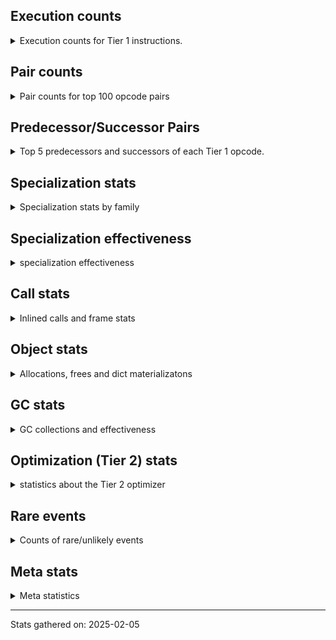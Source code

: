 ## Execution counts

<details>
<summary> Execution counts for Tier 1 instructions. </summary>


The "miss ratio" column shows the percentage of times the instruction
executed that it deoptimized. When this happens, the base unspecialized
instruction is not counted.

<table>
<thead>
<tr>
<th align="left">Name</th>
<th align="right">Base Count</th>
<th align="right">Head Count</th>
<th align="right">Change</th>
</tr>
</thead>
<tbody>
<tr>
<td align="left">BINARY_OP</td>
<td align="right">68,028</td>
<td align="right">516,519</td>
<td align="right">659.3%</td>
</tr>
<tr>
<td align="left">BINARY_OP_SUBTRACT_FLOAT</td>
<td align="right">460,516</td>
<td align="right">365,615</td>
<td align="right">-20.6%</td>
</tr>
<tr>
<td align="left">TO_BOOL_INT</td>
<td align="right">4,679,013</td>
<td align="right">3,730,033</td>
<td align="right">-20.3%</td>
</tr>
<tr>
<td align="left">BINARY_OP_EXTEND</td>
<td align="right">6,409,724</td>
<td align="right">5,112,539</td>
<td align="right">-20.2%</td>
</tr>
<tr>
<td align="left">TO_BOOL_LIST</td>
<td align="right">942,048</td>
<td align="right">752,254</td>
<td align="right">-20.1%</td>
</tr>
<tr>
<td align="left">LOAD_SUPER_ATTR_METHOD</td>
<td align="right">1,728,921</td>
<td align="right">1,380,985</td>
<td align="right">-20.1%</td>
</tr>
<tr>
<td align="left">CALL_ISINSTANCE</td>
<td align="right">1,106,353</td>
<td align="right">884,898</td>
<td align="right">-20.0%</td>
</tr>
<tr>
<td align="left">UNARY_INVERT</td>
<td align="right">1,426,912</td>
<td align="right">1,142,297</td>
<td align="right">-19.9%</td>
</tr>
<tr>
<td align="left">LIST_EXTEND</td>
<td align="right">317,636</td>
<td align="right">254,460</td>
<td align="right">-19.9%</td>
</tr>
<tr>
<td align="left">COPY_FREE_VARS</td>
<td align="right">1,757,170</td>
<td align="right">1,409,234</td>
<td align="right">-19.8%</td>
</tr>
<tr>
<td align="left">BUILD_LIST</td>
<td align="right">1,612,194</td>
<td align="right">1,296,064</td>
<td align="right">-19.6%</td>
</tr>
<tr>
<td align="left">LOAD_ATTR_NONDESCRIPTOR_WITH_VALUES</td>
<td align="right">1,453,006</td>
<td align="right">1,168,391</td>
<td align="right">-19.6%</td>
</tr>
<tr>
<td align="left">JUMP_FORWARD</td>
<td align="right">1,628,419</td>
<td align="right">1,312,124</td>
<td align="right">-19.4%</td>
</tr>
<tr>
<td align="left">LOAD_DEREF</td>
<td align="right">1,794,991</td>
<td align="right">1,447,055</td>
<td align="right">-19.4%</td>
</tr>
<tr>
<td align="left">COMPARE_OP</td>
<td align="right">516,145</td>
<td align="right">420,071</td>
<td align="right">-18.6%</td>
</tr>
<tr>
<td align="left">LOAD_ATTR_PROPERTY</td>
<td align="right">679,685</td>
<td align="right">553,197</td>
<td align="right">-18.6%</td>
</tr>
<tr>
<td align="left">IMPORT_FROM</td>
<td align="right">340,938</td>
<td align="right">277,625</td>
<td align="right">-18.6%</td>
</tr>
<tr>
<td align="left">LOAD_FAST_AND_CLEAR</td>
<td align="right">510,529</td>
<td align="right">415,781</td>
<td align="right">-18.6%</td>
</tr>
<tr>
<td align="left">IMPORT_NAME</td>
<td align="right">341,261</td>
<td align="right">277,948</td>
<td align="right">-18.6%</td>
</tr>
<tr>
<td align="left">BINARY_OP_ADD_FLOAT</td>
<td align="right">173,468</td>
<td align="right">141,356</td>
<td align="right">-18.5%</td>
</tr>
<tr>
<td align="left">FOR_ITER_RANGE</td>
<td align="right">514,879</td>
<td align="right">420,115</td>
<td align="right">-18.4%</td>
</tr>
<tr>
<td align="left">CALL_LIST_APPEND</td>
<td align="right">180,476</td>
<td align="right">148,896</td>
<td align="right">-17.5%</td>
</tr>
<tr>
<td align="left">LIST_APPEND</td>
<td align="right">542,844</td>
<td align="right">447,948</td>
<td align="right">-17.5%</td>
</tr>
<tr>
<td align="left">LOAD_ATTR</td>
<td align="right">8,044,686</td>
<td align="right">6,684,272</td>
<td align="right">-16.9%</td>
</tr>
<tr>
<td align="left">LOAD_ATTR_METHOD_WITH_VALUES</td>
<td align="right">7,482,006</td>
<td align="right">6,217,376</td>
<td align="right">-16.9%</td>
</tr>
<tr>
<td align="left">CALL_KW_PY</td>
<td align="right">189,080</td>
<td align="right">157,492</td>
<td align="right">-16.7%</td>
</tr>
<tr>
<td align="left">UNARY_NOT</td>
<td align="right">191,676</td>
<td align="right">160,236</td>
<td align="right">-16.4%</td>
</tr>
<tr>
<td align="left">CALL_METHOD_DESCRIPTOR_FAST</td>
<td align="right">2,129,786</td>
<td align="right">1,781,745</td>
<td align="right">-16.3%</td>
</tr>
<tr>
<td align="left">CALL_PY_EXACT_ARGS</td>
<td align="right">11,516,002</td>
<td align="right">9,650,681</td>
<td align="right">-16.2%</td>
</tr>
<tr>
<td align="left">CALL_BOUND_METHOD_GENERAL</td>
<td align="right">194,992</td>
<td align="right">163,412</td>
<td align="right">-16.2%</td>
</tr>
<tr>
<td align="left">LOAD_GLOBAL_MODULE</td>
<td align="right">15,095,890</td>
<td align="right">12,660,348</td>
<td align="right">-16.1%</td>
</tr>
<tr>
<td align="left">POP_ITER</td>
<td align="right">2,226,664</td>
<td align="right">1,878,946</td>
<td align="right">-15.6%</td>
</tr>
<tr>
<td align="left">POP_JUMP_IF_FALSE</td>
<td align="right">13,972,300</td>
<td align="right">11,853,434</td>
<td align="right">-15.2%</td>
</tr>
<tr>
<td align="left">LOAD_GLOBAL_BUILTIN</td>
<td align="right">7,125,543</td>
<td align="right">6,050,410</td>
<td align="right">-15.1%</td>
</tr>
<tr>
<td align="left">CONTAINS_OP_DICT</td>
<td align="right">1,506,359</td>
<td align="right">1,284,904</td>
<td align="right">-14.7%</td>
</tr>
<tr>
<td align="left">LOAD_ATTR_MODULE</td>
<td align="right">3,242,638</td>
<td align="right">2,768,100</td>
<td align="right">-14.6%</td>
</tr>
<tr>
<td align="left">TO_BOOL_BOOL</td>
<td align="right">4,131,297</td>
<td align="right">3,531,398</td>
<td align="right">-14.5%</td>
</tr>
<tr>
<td align="left">LOAD_SMALL_INT</td>
<td align="right">4,391,401</td>
<td align="right">3,758,763</td>
<td align="right">-14.4%</td>
</tr>
<tr>
<td align="left">POP_JUMP_IF_NOT_NONE</td>
<td align="right">3,798,003</td>
<td align="right">3,260,457</td>
<td align="right">-14.2%</td>
</tr>
<tr>
<td align="left">STORE_SUBSCR_DICT</td>
<td align="right">1,568,745</td>
<td align="right">1,347,185</td>
<td align="right">-14.1%</td>
</tr>
<tr>
<td align="left">STORE_ATTR_INSTANCE_VALUE</td>
<td align="right">4,489,899</td>
<td align="right">3,857,492</td>
<td align="right">-14.1%</td>
</tr>
<tr>
<td align="left">LOAD_FAST_LOAD_FAST</td>
<td align="right">12,789,052</td>
<td align="right">11,017,914</td>
<td align="right">-13.8%</td>
</tr>
<tr>
<td align="left">GET_ITER</td>
<td align="right">3,001,113</td>
<td align="right">2,590,227</td>
<td align="right">-13.7%</td>
</tr>
<tr>
<td align="left">CALL_BUILTIN_CLASS</td>
<td align="right">1,411,562</td>
<td align="right">1,221,980</td>
<td align="right">-13.4%</td>
</tr>
<tr>
<td align="left">POP_JUMP_IF_TRUE</td>
<td align="right">2,628,666</td>
<td align="right">2,281,407</td>
<td align="right">-13.2%</td>
</tr>
<tr>
<td align="left">LOAD_FAST</td>
<td align="right">82,664,826</td>
<td align="right">71,786,970</td>
<td align="right">-13.2%</td>
</tr>
<tr>
<td align="left">CALL_PY_GENERAL</td>
<td align="right">3,377,214</td>
<td align="right">2,934,521</td>
<td align="right">-13.1%</td>
</tr>
<tr>
<td align="left">RETURN_VALUE</td>
<td align="right">24,101,191</td>
<td align="right">21,065,790</td>
<td align="right">-12.6%</td>
</tr>
<tr>
<td align="left">COMPARE_OP_INT</td>
<td align="right">3,035,490</td>
<td align="right">2,655,888</td>
<td align="right">-12.5%</td>
</tr>
<tr>
<td align="left">CALL_NON_PY_GENERAL</td>
<td align="right">8,221,788</td>
<td align="right">7,209,905</td>
<td align="right">-12.3%</td>
</tr>
<tr>
<td align="left">CALL_BUILTIN_FAST</td>
<td align="right">798,413</td>
<td align="right">703,678</td>
<td align="right">-11.9%</td>
</tr>
<tr>
<td align="left">SWAP</td>
<td align="right">6,020,892</td>
<td align="right">5,325,480</td>
<td align="right">-11.5%</td>
</tr>
<tr>
<td align="left">LOAD_CONST_IMMORTAL</td>
<td align="right">15,205,528</td>
<td align="right">13,467,111</td>
<td align="right">-11.4%</td>
</tr>
<tr>
<td align="left">STORE_FAST</td>
<td align="right">24,736,675</td>
<td align="right">22,112,220</td>
<td align="right">-10.6%</td>
</tr>
<tr>
<td align="left">LOAD_FAST_CHECK</td>
<td align="right">895,380</td>
<td align="right">800,487</td>
<td align="right">-10.6%</td>
</tr>
<tr>
<td align="left">NOP</td>
<td align="right">8,761,049</td>
<td align="right">7,843,834</td>
<td align="right">-10.5%</td>
</tr>
<tr>
<td align="left">RESUME_CHECK</td>
<td align="right">29,117,324</td>
<td align="right">26,081,918</td>
<td align="right">-10.4%</td>
</tr>
<tr>
<td align="left">CALL_METHOD_DESCRIPTOR_NOARGS</td>
<td align="right">1,231,156</td>
<td align="right">1,104,926</td>
<td align="right">-10.3%</td>
</tr>
<tr>
<td align="left">LOAD_CONST_MORTAL</td>
<td align="right">939,120</td>
<td align="right">844,237</td>
<td align="right">-10.1%</td>
</tr>
<tr>
<td align="left">CALL_LEN</td>
<td align="right">315,886</td>
<td align="right">284,312</td>
<td align="right">-10.0%</td>
</tr>
<tr>
<td align="left">LOAD_ATTR_METHOD_NO_DICT</td>
<td align="right">5,217,805</td>
<td align="right">4,712,213</td>
<td align="right">-9.7%</td>
</tr>
<tr>
<td align="left">POP_JUMP_IF_NONE</td>
<td align="right">1,340,912</td>
<td align="right">1,214,455</td>
<td align="right">-9.4%</td>
</tr>
<tr>
<td align="left">POP_TOP</td>
<td align="right">18,551,661</td>
<td align="right">16,844,385</td>
<td align="right">-9.2%</td>
</tr>
<tr>
<td align="left">LOAD_ATTR_INSTANCE_VALUE</td>
<td align="right">18,516,986</td>
<td align="right">16,841,818</td>
<td align="right">-9.0%</td>
</tr>
<tr>
<td align="left">FOR_ITER_LIST</td>
<td align="right">7,997,092</td>
<td align="right">7,333,171</td>
<td align="right">-8.3%</td>
</tr>
<tr>
<td align="left">COPY</td>
<td align="right">7,619,742</td>
<td align="right">6,987,343</td>
<td align="right">-8.3%</td>
</tr>
<tr>
<td align="left">BUILD_MAP</td>
<td align="right">1,555,151</td>
<td align="right">1,428,670</td>
<td align="right">-8.1%</td>
</tr>
<tr>
<td align="left">LOAD_SPECIAL</td>
<td align="right">3,275,334</td>
<td align="right">3,022,388</td>
<td align="right">-7.7%</td>
</tr>
<tr>
<td align="left">BUILD_TUPLE</td>
<td align="right">3,452,063</td>
<td align="right">3,199,028</td>
<td align="right">-7.3%</td>
</tr>
<tr>
<td align="left">INTERPRETER_EXIT</td>
<td align="right">7,992,356</td>
<td align="right">7,454,623</td>
<td align="right">-6.7%</td>
</tr>
<tr>
<td align="left">JUMP_BACKWARD</td>
<td align="right">110</td>
<td align="right">116</td>
<td align="right">5.5%</td>
</tr>
<tr>
<td align="left">UNPACK_SEQUENCE_TWO_TUPLE</td>
<td align="right">1,201,388</td>
<td align="right">1,138,228</td>
<td align="right">-5.3%</td>
</tr>
<tr>
<td align="left">TO_BOOL</td>
<td align="right">678,283</td>
<td align="right">646,832</td>
<td align="right">-4.6%</td>
</tr>
<tr>
<td align="left">PUSH_NULL</td>
<td align="right">7,040,918</td>
<td align="right">6,756,290</td>
<td align="right">-4.0%</td>
</tr>
<tr>
<td align="left">JUMP_BACKWARD_NO_JIT</td>
<td align="right">13,797,392</td>
<td align="right">13,354,787</td>
<td align="right">-3.2%</td>
</tr>
<tr>
<td align="left">COMPARE_OP_STR</td>
<td align="right">1,068,127</td>
<td align="right">1,036,544</td>
<td align="right">-3.0%</td>
</tr>
<tr>
<td align="left">STORE_FAST_STORE_FAST</td>
<td align="right">3,293,495</td>
<td align="right">3,230,335</td>
<td align="right">-1.9%</td>
</tr>
<tr>
<td align="left">TO_BOOL_ALWAYS_TRUE</td>
<td align="right">341</td>
<td align="right">345</td>
<td align="right">1.2%</td>
</tr>
<tr>
<td align="left">RESUME</td>
<td align="right">520</td>
<td align="right">525</td>
<td align="right">1.0%</td>
</tr>
<tr>
<td align="left">CALL</td>
<td align="right">4,687</td>
<td align="right">4,645</td>
<td align="right">-0.9%</td>
</tr>
<tr>
<td align="left">LOAD_GLOBAL</td>
<td align="right">3,281</td>
<td align="right">3,260</td>
<td align="right">-0.6%</td>
</tr>
<tr>
<td align="left">JUMP_BACKWARD_NO_INTERRUPT</td>
<td align="right">4,885</td>
<td align="right">4,914</td>
<td align="right">0.6%</td>
</tr>
<tr>
<td align="left">CHECK_EXC_MATCH</td>
<td align="right">13,282</td>
<td align="right">13,312</td>
<td align="right">0.2%</td>
</tr>
<tr>
<td align="left">POP_EXCEPT</td>
<td align="right">17,505</td>
<td align="right">17,535</td>
<td align="right">0.2%</td>
</tr>
<tr>
<td align="left">PUSH_EXC_INFO</td>
<td align="right">17,505</td>
<td align="right">17,535</td>
<td align="right">0.2%</td>
</tr>
<tr>
<td align="left">LOAD_CONST</td>
<td align="right">1,674</td>
<td align="right">1,676</td>
<td align="right">0.1%</td>
</tr>
<tr>
<td align="left">BINARY_OP_SUBTRACT_INT</td>
<td align="right">102,211</td>
<td align="right">102,256</td>
<td align="right">0.0%</td>
</tr>
<tr>
<td align="left">LOAD_ATTR_METHOD_LAZY_DICT</td>
<td align="right">97,377</td>
<td align="right">97,409</td>
<td align="right">0.0%</td>
</tr>
<tr>
<td align="left">STORE_SUBSCR</td>
<td align="right">21,469</td>
<td align="right">21,472</td>
<td align="right">0.0%</td>
</tr>
<tr>
<td align="left">CALL_METHOD_DESCRIPTOR_O</td>
<td align="right">604,164</td>
<td align="right">604,236</td>
<td align="right">0.0%</td>
</tr>
<tr>
<td align="left">IS_OP</td>
<td align="right">34,050</td>
<td align="right">34,054</td>
<td align="right">0.0%</td>
</tr>
<tr>
<td align="left">STORE_ATTR</td>
<td align="right">81,659</td>
<td align="right">81,662</td>
<td align="right">0.0%</td>
</tr>
<tr>
<td align="left">CALL_BOUND_METHOD_EXACT_ARGS</td>
<td align="right">35,131</td>
<td align="right">35,130</td>
<td align="right">-0.0%</td>
</tr>
<tr>
<td align="left">CALL_BUILTIN_FAST_WITH_KEYWORDS</td>
<td align="right">928,824</td>
<td align="right">928,849</td>
<td align="right">0.0%</td>
</tr>
<tr>
<td align="left">TO_BOOL_NONE</td>
<td align="right">191,022</td>
<td align="right">191,026</td>
<td align="right">0.0%</td>
</tr>
<tr>
<td align="left">UNPACK_SEQUENCE_TUPLE</td>
<td align="right">857,675</td>
<td align="right">857,683</td>
<td align="right">0.0%</td>
</tr>
<tr>
<td align="left">CALL_FUNCTION_EX</td>
<td align="right">1,818,702</td>
<td align="right">1,818,710</td>
<td align="right">0.0%</td>
</tr>
<tr>
<td align="left">BINARY_OP_ADD_INT</td>
<td align="right">856,264</td>
<td align="right">856,262</td>
<td align="right">-0.0%</td>
</tr>
<tr>
<td align="left">FOR_ITER</td>
<td align="right">940,657</td>
<td align="right">940,658</td>
<td align="right">0.0%</td>
</tr>
<tr>
<td align="left">YIELD_VALUE</td>
<td align="right">5,068,282</td>
<td align="right">5,068,282</td>
<td align="right">0.0%</td>
</tr>
<tr>
<td align="left">STORE_FAST_LOAD_FAST</td>
<td align="right">4,724,481</td>
<td align="right">4,724,481</td>
<td align="right">0.0%</td>
</tr>
<tr>
<td align="left">FOR_ITER_GEN</td>
<td align="right">4,653,742</td>
<td align="right">4,653,742</td>
<td align="right">0.0%</td>
</tr>
<tr>
<td align="left">DICT_MERGE</td>
<td align="right">462,686</td>
<td align="right">462,686</td>
<td align="right">0.0%</td>
</tr>
<tr>
<td align="left">BINARY_SUBSCR</td>
<td align="right">448,451</td>
<td align="right"></td>
<td align="right"></td>
</tr>
<tr>
<td align="left">CALL_TUPLE_1</td>
<td align="right">426,672</td>
<td align="right">426,672</td>
<td align="right">0.0%</td>
</tr>
<tr>
<td align="left">BINARY_SUBSCR_LIST_INT</td>
<td align="right">325,950</td>
<td align="right"></td>
<td align="right"></td>
</tr>
<tr>
<td align="left">MAKE_CELL</td>
<td align="right">105,142</td>
<td align="right">105,142</td>
<td align="right">0.0%</td>
</tr>
<tr>
<td align="left">STORE_DEREF</td>
<td align="right">105,110</td>
<td align="right">105,110</td>
<td align="right">0.0%</td>
</tr>
<tr>
<td align="left">CALL_BUILTIN_O</td>
<td align="right">87,314</td>
<td align="right">87,314</td>
<td align="right">0.0%</td>
</tr>
<tr>
<td align="left">BINARY_SUBSCR_DICT</td>
<td align="right">84,725</td>
<td align="right"></td>
<td align="right"></td>
</tr>
<tr>
<td align="left">CALL_KW_NON_PY</td>
<td align="right">77,368</td>
<td align="right">77,368</td>
<td align="right">0.0%</td>
</tr>
<tr>
<td align="left">BINARY_OP_MULTIPLY_FLOAT</td>
<td align="right">69,638</td>
<td align="right">69,638</td>
<td align="right">0.0%</td>
</tr>
<tr>
<td align="left">BINARY_SUBSCR_STR_INT</td>
<td align="right">69,638</td>
<td align="right"></td>
<td align="right"></td>
</tr>
<tr>
<td align="left">DELETE_SUBSCR</td>
<td align="right">67,589</td>
<td align="right">67,589</td>
<td align="right">0.0%</td>
</tr>
<tr>
<td align="left">DELETE_ATTR</td>
<td align="right">63,345</td>
<td align="right">63,345</td>
<td align="right">0.0%</td>
</tr>
<tr>
<td align="left">CALL_ALLOC_AND_ENTER_INIT</td>
<td align="right">55,866</td>
<td align="right">55,866</td>
<td align="right">0.0%</td>
</tr>
<tr>
<td align="left">EXIT_INIT_CHECK</td>
<td align="right">55,862</td>
<td align="right">55,862</td>
<td align="right">0.0%</td>
</tr>
<tr>
<td align="left">CALL_METHOD_DESCRIPTOR_FAST_WITH_KEYWORDS</td>
<td align="right">51,440</td>
<td align="right">51,440</td>
<td align="right">0.0%</td>
</tr>
<tr>
<td align="left">BINARY_SUBSCR_TUPLE_INT</td>
<td align="right">44,014</td>
<td align="right"></td>
<td align="right"></td>
</tr>
<tr>
<td align="left">MAKE_FUNCTION</td>
<td align="right">42,904</td>
<td align="right">42,904</td>
<td align="right">0.0%</td>
</tr>
<tr>
<td align="left">LOAD_ATTR_CLASS</td>
<td align="right">38,452</td>
<td align="right">38,452</td>
<td align="right">0.0%</td>
</tr>
<tr>
<td align="left">FORMAT_SIMPLE</td>
<td align="right">38,409</td>
<td align="right">38,409</td>
<td align="right">0.0%</td>
</tr>
<tr>
<td align="left">BUILD_STRING</td>
<td align="right">29,697</td>
<td align="right">29,697</td>
<td align="right">0.0%</td>
</tr>
<tr>
<td align="left">SET_FUNCTION_ATTRIBUTE</td>
<td align="right">29,559</td>
<td align="right">29,559</td>
<td align="right">0.0%</td>
</tr>
<tr>
<td align="left">LOAD_SUPER_ATTR_ATTR</td>
<td align="right">23,800</td>
<td align="right">23,800</td>
<td align="right">0.0%</td>
</tr>
<tr>
<td align="left">TO_BOOL_STR</td>
<td align="right">21,938</td>
<td align="right">21,938</td>
<td align="right">0.0%</td>
</tr>
<tr>
<td align="left">BINARY_OP_INPLACE_ADD_UNICODE</td>
<td align="right">20,988</td>
<td align="right">20,988</td>
<td align="right">0.0%</td>
</tr>
<tr>
<td align="left">FOR_ITER_TUPLE</td>
<td align="right">17,858</td>
<td align="right">17,858</td>
<td align="right">0.0%</td>
</tr>
<tr>
<td align="left">CONVERT_VALUE</td>
<td align="right">17,404</td>
<td align="right">17,404</td>
<td align="right">0.0%</td>
</tr>
<tr>
<td align="left">BINARY_SLICE</td>
<td align="right">14,143</td>
<td align="right">14,143</td>
<td align="right">0.0%</td>
</tr>
<tr>
<td align="left">RETURN_GENERATOR</td>
<td align="right">12,839</td>
<td align="right">12,839</td>
<td align="right">0.0%</td>
</tr>
<tr>
<td align="left">RERAISE</td>
<td align="right">12,672</td>
<td align="right">12,672</td>
<td align="right">0.0%</td>
</tr>
<tr>
<td align="left">LOAD_ATTR_SLOT</td>
<td align="right">10,286</td>
<td align="right">10,286</td>
<td align="right">0.0%</td>
</tr>
<tr>
<td align="left">STORE_ATTR_SLOT</td>
<td align="right">9,870</td>
<td align="right">9,870</td>
<td align="right">0.0%</td>
</tr>
<tr>
<td align="left">CALL_STR_1</td>
<td align="right">8,491</td>
<td align="right">8,491</td>
<td align="right">0.0%</td>
</tr>
<tr>
<td align="left">END_FOR</td>
<td align="right">8,446</td>
<td align="right">8,446</td>
<td align="right">0.0%</td>
</tr>
<tr>
<td align="left">RAISE_VARARGS</td>
<td align="right">4,227</td>
<td align="right">4,227</td>
<td align="right">0.0%</td>
</tr>
<tr>
<td align="left">WITH_EXCEPT_START</td>
<td align="right">4,223</td>
<td align="right">4,223</td>
<td align="right">0.0%</td>
</tr>
<tr>
<td align="left">STORE_NAME</td>
<td align="right">806</td>
<td align="right">806</td>
<td align="right">0.0%</td>
</tr>
<tr>
<td align="left">BINARY_OP_ADD_UNICODE</td>
<td align="right">522</td>
<td align="right">522</td>
<td align="right">0.0%</td>
</tr>
<tr>
<td align="left">CONTAINS_OP_SET</td>
<td align="right">415</td>
<td align="right">415</td>
<td align="right">0.0%</td>
</tr>
<tr>
<td align="left">CONTAINS_OP</td>
<td align="right">322</td>
<td align="right">322</td>
<td align="right">0.0%</td>
</tr>
<tr>
<td align="left">LOAD_NAME</td>
<td align="right">267</td>
<td align="right">267</td>
<td align="right">0.0%</td>
</tr>
<tr>
<td align="left">CALL_KW</td>
<td align="right">183</td>
<td align="right">183</td>
<td align="right">0.0%</td>
</tr>
<tr>
<td align="left">CALL_TYPE_1</td>
<td align="right">154</td>
<td align="right">154</td>
<td align="right">0.0%</td>
</tr>
<tr>
<td align="left">UNPACK_SEQUENCE</td>
<td align="right">149</td>
<td align="right">149</td>
<td align="right">0.0%</td>
</tr>
<tr>
<td align="left">EXTENDED_ARG</td>
<td align="right">129</td>
<td align="right">129</td>
<td align="right">0.0%</td>
</tr>
<tr>
<td align="left">DELETE_FAST</td>
<td align="right">128</td>
<td align="right">128</td>
<td align="right">0.0%</td>
</tr>
<tr>
<td align="left">LOAD_SUPER_ATTR</td>
<td align="right">68</td>
<td align="right">68</td>
<td align="right">0.0%</td>
</tr>
<tr>
<td align="left">LOAD_BUILD_CLASS</td>
<td align="right">42</td>
<td align="right">42</td>
<td align="right">0.0%</td>
</tr>
<tr>
<td align="left">LOAD_LOCALS</td>
<td align="right">38</td>
<td align="right">38</td>
<td align="right">0.0%</td>
</tr>
<tr>
<td align="left">COMPARE_OP_FLOAT</td>
<td align="right">29</td>
<td align="right">29</td>
<td align="right">0.0%</td>
</tr>
<tr>
<td align="left">CALL_INTRINSIC_1</td>
<td align="right">16</td>
<td align="right">16</td>
<td align="right">0.0%</td>
</tr>
<tr>
<td align="left">LOAD_ATTR_CLASS_WITH_METACLASS_CHECK</td>
<td align="right">12</td>
<td align="right">12</td>
<td align="right">0.0%</td>
</tr>
<tr>
<td align="left">DELETE_NAME</td>
<td align="right">6</td>
<td align="right">6</td>
<td align="right">0.0%</td>
</tr>
<tr>
<td align="left">STORE_GLOBAL</td>
<td align="right">4</td>
<td align="right">4</td>
<td align="right">0.0%</td>
</tr>
<tr>
<td align="left">BINARY_SUBSCR_GETITEM</td>
<td align="right">3</td>
<td align="right"></td>
<td align="right"></td>
</tr>
<tr>
<td align="left">BUILD_SET</td>
<td align="right">2</td>
<td align="right">2</td>
<td align="right">0.0%</td>
</tr>
<tr>
<td align="left">MAP_ADD</td>
<td align="right">1</td>
<td align="right">1</td>
<td align="right">0.0%</td>
</tr>
<tr>
<td align="left">BINARY_OP_SUBSCR_LIST_INT</td>
<td align="right"></td>
<td align="right">262,774</td>
<td align="right"></td>
</tr>
<tr>
<td align="left">BINARY_OP_SUBSCR_DICT</td>
<td align="right"></td>
<td align="right">84,725</td>
<td align="right"></td>
</tr>
<tr>
<td align="left">BINARY_OP_SUBSCR_STR_INT</td>
<td align="right"></td>
<td align="right">69,638</td>
<td align="right"></td>
</tr>
<tr>
<td align="left">BINARY_OP_SUBSCR_TUPLE_INT</td>
<td align="right"></td>
<td align="right">44,014</td>
<td align="right"></td>
</tr>
<tr>
<td align="left">BINARY_OP_SUBSCR_GETITEM</td>
<td align="right"></td>
<td align="right">3</td>
<td align="right"></td>
</tr>
</tbody>
</table>


</details>

## Pair counts

<details>
<summary> Pair counts for top 100 opcode pairs </summary>


Pairs of specialized operations that deoptimize and are then followed by
the corresponding unspecialized instruction are not counted as pairs.

Not included in comparative output.


</details>

## Predecessor/Successor Pairs

<details>
<summary> Top 5 predecessors and successors of each Tier 1 opcode. </summary>


This does not include the unspecialized instructions that occur after a
specialized instruction deoptimizes.

Not included in comparative output.


</details>

## Specialization stats

<details>
<summary> Specialization stats by family </summary>

### BINARY_OP

<details>
<summary> specialization stats for BINARY_OP family </summary>

<table>
<thead>
<tr>
<th align="left">Kind</th>
<th align="right">Base Count</th>
<th align="right">Base Ratio</th>
<th align="right">Head Count</th>
<th align="right">Head Ratio</th>
<th align="right">Change</th>
</tr>
</thead>
<tbody>
<tr>
<td align="left">
deferred
<details>
<summary>ⓘ</summary>

Lists the number of "deferred" (i.e. not specialized) instructions executed.
</details>
</td>
<td align="right">67,337</td>
<td align="right">0.8%</td>
<td align="right">515,460</td>
<td align="right">6.7%</td>
<td align="right">665.5%</td>
</tr>
<tr>
<td align="left">
miss
<details>
<summary>ⓘ</summary>

Specialized instructions that deopt.
</details>
</td>
<td align="right">202,514</td>
<td align="right">2.5%</td>
<td align="right">159,980</td>
<td align="right">2.1%</td>
<td align="right">-21.0%</td>
</tr>
<tr>
<td align="left">
hit
<details>
<summary>ⓘ</summary>

Specialized instructions that complete.
</details>
</td>
<td align="right">7,890,817</td>
<td align="right">96.7%</td>
<td align="right">6,970,350</td>
<td align="right">91.2%</td>
<td align="right">-11.7%</td>
</tr>
</tbody>
</table>

<table>
<thead>
<tr>
<th align="left">Success</th>
<th align="right">Base Count</th>
<th align="right">Base Ratio</th>
<th align="right">Head Count</th>
<th align="right">Head Ratio</th>
<th align="right">Change</th>
</tr>
</thead>
<tbody>
<tr>
<td align="left">Failure</td>
<td align="right">549</td>
<td align="right">12.2%</td>
<td align="right">798</td>
<td align="right">19.6%</td>
<td align="right">45.4%</td>
</tr>
<tr>
<td align="left">Success</td>
<td align="right">3,963</td>
<td align="right">87.8%</td>
<td align="right">3,277</td>
<td align="right">80.4%</td>
<td align="right">-17.3%</td>
</tr>
</tbody>
</table>

<table>
<thead>
<tr>
<th align="left">Failure kind</th>
<th align="right">Base Count</th>
<th align="right">Base Ratio</th>
<th align="right">Head Count</th>
<th align="right">Head Ratio</th>
<th align="right">Change</th>
</tr>
</thead>
<tbody>
<tr>
<td align="left">remainder</td>
<td align="right">294</td>
<td align="right">53.6%</td>
<td align="right">292</td>
<td align="right">36.6%</td>
<td align="right">-0.7%</td>
</tr>
<tr>
<td align="left">add different types</td>
<td align="right">187</td>
<td align="right">34.1%</td>
<td align="right">187</td>
<td align="right">23.4%</td>
<td align="right">0.0%</td>
</tr>
<tr>
<td align="left">add other</td>
<td align="right">66</td>
<td align="right">12.0%</td>
<td align="right">66</td>
<td align="right">8.3%</td>
<td align="right">0.0%</td>
</tr>
<tr>
<td align="left">and int</td>
<td align="right">2</td>
<td align="right">0.4%</td>
<td align="right">2</td>
<td align="right">0.3%</td>
<td align="right">0.0%</td>
</tr>
<tr>
<td align="left">lshift</td>
<td align="right"></td>
<td align="right"></td>
<td align="right">250</td>
<td align="right">31.3%</td>
<td align="right"></td>
</tr>
<tr>
<td align="left">and different types</td>
<td align="right"></td>
<td align="right"></td>
<td align="right">1</td>
<td align="right">0.1%</td>
<td align="right"></td>
</tr>
</tbody>
</table>


</details>

### BINARY_SLICE

<details>
<summary> specialization stats for BINARY_SLICE family </summary>

<table>
<thead>
<tr>
<th align="left">Kind</th>
<th align="right">Base Count</th>
<th align="right">Base Ratio</th>
<th align="right">Head Count</th>
<th align="right">Head Ratio</th>
<th align="right">Change</th>
</tr>
</thead>
<tbody>
<tr>
<td align="left">
deferred
<details>
<summary>ⓘ</summary>

Lists the number of "deferred" (i.e. not specialized) instructions executed.
</details>
</td>
<td align="right">14,143</td>
<td align="right">100.0%</td>
<td align="right">14,143</td>
<td align="right">100.0%</td>
<td align="right">0.0%</td>
</tr>
</tbody>
</table>


</details>

### CALL

<details>
<summary> specialization stats for CALL family </summary>

<table>
<thead>
<tr>
<th align="left">Kind</th>
<th align="right">Base Count</th>
<th align="right">Base Ratio</th>
<th align="right">Head Count</th>
<th align="right">Head Ratio</th>
<th align="right">Change</th>
</tr>
</thead>
<tbody>
<tr>
<td align="left">
hit
<details>
<summary>ⓘ</summary>

Specialized instructions that complete.
</details>
</td>
<td align="right">20,922,025</td>
<td align="right">100.0%</td>
<td align="right">18,013,602</td>
<td align="right">100.0%</td>
<td align="right">-13.9%</td>
</tr>
<tr>
<td align="left">
deferred
<details>
<summary>ⓘ</summary>

Lists the number of "deferred" (i.e. not specialized) instructions executed.
</details>
</td>
<td align="right">2,097</td>
<td align="right">0.0%</td>
<td align="right">2,102</td>
<td align="right">0.0%</td>
<td align="right">0.2%</td>
</tr>
<tr>
<td align="left">
miss
<details>
<summary>ⓘ</summary>

Specialized instructions that deopt.
</details>
</td>
<td align="right">796</td>
<td align="right">0.0%</td>
<td align="right">796</td>
<td align="right">0.0%</td>
<td align="right">0.0%</td>
</tr>
</tbody>
</table>

<table>
<thead>
<tr>
<th align="left">Success</th>
<th align="right">Base Count</th>
<th align="right">Base Ratio</th>
<th align="right">Head Count</th>
<th align="right">Head Ratio</th>
<th align="right">Change</th>
</tr>
</thead>
<tbody>
<tr>
<td align="left">Success</td>
<td align="right">3,386</td>
<td align="right">100.0%</td>
<td align="right">3,339</td>
<td align="right">100.0%</td>
<td align="right">-1.4%</td>
</tr>
<tr>
<td align="left">Failure</td>
<td align="right">0</td>
<td align="right">0.0%</td>
<td align="right">0</td>
<td align="right">0.0%</td>
<td align="right"></td>
</tr>
</tbody>
</table>


</details>

### CALL_KW

<details>
<summary> specialization stats for CALL_KW family </summary>

<table>
<thead>
<tr>
<th align="left">Kind</th>
<th align="right">Base Count</th>
<th align="right">Base Ratio</th>
<th align="right">Head Count</th>
<th align="right">Head Ratio</th>
<th align="right">Change</th>
</tr>
</thead>
<tbody>
<tr>
<td align="left">
deferred
<details>
<summary>ⓘ</summary>

Lists the number of "deferred" (i.e. not specialized) instructions executed.
</details>
</td>
<td align="right">43</td>
<td align="right">23.5%</td>
<td align="right">43</td>
<td align="right">23.5%</td>
<td align="right">0.0%</td>
</tr>
</tbody>
</table>

<table>
<thead>
<tr>
<th align="left">Success</th>
<th align="right">Base Count</th>
<th align="right">Base Ratio</th>
<th align="right">Head Count</th>
<th align="right">Head Ratio</th>
<th align="right">Change</th>
</tr>
</thead>
<tbody>
<tr>
<td align="left">Success</td>
<td align="right">140</td>
<td align="right">100.0%</td>
<td align="right">140</td>
<td align="right">100.0%</td>
<td align="right">0.0%</td>
</tr>
<tr>
<td align="left">Failure</td>
<td align="right">0</td>
<td align="right">0.0%</td>
<td align="right">0</td>
<td align="right">0.0%</td>
<td align="right"></td>
</tr>
</tbody>
</table>


</details>

### COMPARE_OP

<details>
<summary> specialization stats for COMPARE_OP family </summary>

<table>
<thead>
<tr>
<th align="left">Kind</th>
<th align="right">Base Count</th>
<th align="right">Base Ratio</th>
<th align="right">Head Count</th>
<th align="right">Head Ratio</th>
<th align="right">Change</th>
</tr>
</thead>
<tbody>
<tr>
<td align="left">
miss
<details>
<summary>ⓘ</summary>

Specialized instructions that deopt.
</details>
</td>
<td align="right">155,121</td>
<td align="right">3.4%</td>
<td align="right">123,475</td>
<td align="right">3.0%</td>
<td align="right">-20.4%</td>
</tr>
<tr>
<td align="left">
deferred
<details>
<summary>ⓘ</summary>

Lists the number of "deferred" (i.e. not specialized) instructions executed.
</details>
</td>
<td align="right">512,505</td>
<td align="right">11.1%</td>
<td align="right">417,063</td>
<td align="right">10.1%</td>
<td align="right">-18.6%</td>
</tr>
<tr>
<td align="left">
hit
<details>
<summary>ⓘ</summary>

Specialized instructions that complete.
</details>
</td>
<td align="right">3,948,525</td>
<td align="right">85.5%</td>
<td align="right">3,568,986</td>
<td align="right">86.8%</td>
<td align="right">-9.6%</td>
</tr>
</tbody>
</table>

<table>
<thead>
<tr>
<th align="left">Success</th>
<th align="right">Base Count</th>
<th align="right">Base Ratio</th>
<th align="right">Head Count</th>
<th align="right">Head Ratio</th>
<th align="right">Change</th>
</tr>
</thead>
<tbody>
<tr>
<td align="left">Failure</td>
<td align="right">3,363</td>
<td align="right">51.3%</td>
<td align="right">2,732</td>
<td align="right">51.3%</td>
<td align="right">-18.8%</td>
</tr>
<tr>
<td align="left">Success</td>
<td align="right">3,189</td>
<td align="right">48.7%</td>
<td align="right">2,592</td>
<td align="right">48.7%</td>
<td align="right">-18.7%</td>
</tr>
</tbody>
</table>

<table>
<thead>
<tr>
<th align="left">Failure kind</th>
<th align="right">Base Count</th>
<th align="right">Base Ratio</th>
<th align="right">Head Count</th>
<th align="right">Head Ratio</th>
<th align="right">Change</th>
</tr>
</thead>
<tbody>
<tr>
<td align="left">float long</td>
<td align="right">3,069</td>
<td align="right">91.3%</td>
<td align="right">2,440</td>
<td align="right">89.3%</td>
<td align="right">-20.5%</td>
</tr>
<tr>
<td align="left">different types</td>
<td align="right">153</td>
<td align="right">4.5%</td>
<td align="right">151</td>
<td align="right">5.5%</td>
<td align="right">-1.3%</td>
</tr>
<tr>
<td align="left">big int</td>
<td align="right">96</td>
<td align="right">2.9%</td>
<td align="right">96</td>
<td align="right">3.5%</td>
<td align="right">0.0%</td>
</tr>
<tr>
<td align="left">bytes</td>
<td align="right">44</td>
<td align="right">1.3%</td>
<td align="right">44</td>
<td align="right">1.6%</td>
<td align="right">0.0%</td>
</tr>
<tr>
<td align="left">list</td>
<td align="right">1</td>
<td align="right">0.0%</td>
<td align="right">1</td>
<td align="right">0.0%</td>
<td align="right">0.0%</td>
</tr>
</tbody>
</table>


</details>

### CONTAINS_OP

<details>
<summary> specialization stats for CONTAINS_OP family </summary>

<table>
<thead>
<tr>
<th align="left">Kind</th>
<th align="right">Base Count</th>
<th align="right">Base Ratio</th>
<th align="right">Head Count</th>
<th align="right">Head Ratio</th>
<th align="right">Change</th>
</tr>
</thead>
<tbody>
<tr>
<td align="left">
hit
<details>
<summary>ⓘ</summary>

Specialized instructions that complete.
</details>
</td>
<td align="right">1,506,774</td>
<td align="right">100.0%</td>
<td align="right">1,285,319</td>
<td align="right">100.0%</td>
<td align="right">-14.7%</td>
</tr>
<tr>
<td align="left">
deferred
<details>
<summary>ⓘ</summary>

Lists the number of "deferred" (i.e. not specialized) instructions executed.
</details>
</td>
<td align="right">270</td>
<td align="right">0.0%</td>
<td align="right">270</td>
<td align="right">0.0%</td>
<td align="right">0.0%</td>
</tr>
</tbody>
</table>

<table>
<thead>
<tr>
<th align="left">Success</th>
<th align="right">Base Count</th>
<th align="right">Base Ratio</th>
<th align="right">Head Count</th>
<th align="right">Head Ratio</th>
<th align="right">Change</th>
</tr>
</thead>
<tbody>
<tr>
<td align="left">Success</td>
<td align="right">9</td>
<td align="right">17.3%</td>
<td align="right">9</td>
<td align="right">17.3%</td>
<td align="right">0.0%</td>
</tr>
<tr>
<td align="left">Failure</td>
<td align="right">43</td>
<td align="right">82.7%</td>
<td align="right">43</td>
<td align="right">82.7%</td>
<td align="right">0.0%</td>
</tr>
</tbody>
</table>

<table>
<thead>
<tr>
<th align="left">Failure kind</th>
<th align="right">Base Count</th>
<th align="right">Base Ratio</th>
<th align="right">Head Count</th>
<th align="right">Head Ratio</th>
<th align="right">Change</th>
</tr>
</thead>
<tbody>
<tr>
<td align="left">tuple</td>
<td align="right">43</td>
<td align="right">100.0%</td>
<td align="right">43</td>
<td align="right">100.0%</td>
<td align="right">0.0%</td>
</tr>
</tbody>
</table>


</details>

### FOR_ITER

<details>
<summary> specialization stats for FOR_ITER family </summary>

<table>
<thead>
<tr>
<th align="left">Kind</th>
<th align="right">Base Count</th>
<th align="right">Base Ratio</th>
<th align="right">Head Count</th>
<th align="right">Head Ratio</th>
<th align="right">Change</th>
</tr>
</thead>
<tbody>
<tr>
<td align="left">
hit
<details>
<summary>ⓘ</summary>

Specialized instructions that complete.
</details>
</td>
<td align="right">13,183,571</td>
<td align="right">93.3%</td>
<td align="right">12,424,886</td>
<td align="right">93.0%</td>
<td align="right">-5.8%</td>
</tr>
<tr>
<td align="left">
deferred
<details>
<summary>ⓘ</summary>

Lists the number of "deferred" (i.e. not specialized) instructions executed.
</details>
</td>
<td align="right">940,122</td>
<td align="right">6.7%</td>
<td align="right">940,122</td>
<td align="right">7.0%</td>
<td align="right">0.0%</td>
</tr>
</tbody>
</table>

<table>
<thead>
<tr>
<th align="left">Success</th>
<th align="right">Base Count</th>
<th align="right">Base Ratio</th>
<th align="right">Head Count</th>
<th align="right">Head Ratio</th>
<th align="right">Change</th>
</tr>
</thead>
<tbody>
<tr>
<td align="left">Success</td>
<td align="right">47</td>
<td align="right">8.8%</td>
<td align="right">48</td>
<td align="right">9.0%</td>
<td align="right">2.1%</td>
</tr>
<tr>
<td align="left">Failure</td>
<td align="right">488</td>
<td align="right">91.2%</td>
<td align="right">488</td>
<td align="right">91.0%</td>
<td align="right">0.0%</td>
</tr>
</tbody>
</table>

<table>
<thead>
<tr>
<th align="left">Failure kind</th>
<th align="right">Base Count</th>
<th align="right">Base Ratio</th>
<th align="right">Head Count</th>
<th align="right">Head Ratio</th>
<th align="right">Change</th>
</tr>
</thead>
<tbody>
<tr>
<td align="left">other</td>
<td align="right">164</td>
<td align="right">33.6%</td>
<td align="right">164</td>
<td align="right">33.6%</td>
<td align="right">0.0%</td>
</tr>
<tr>
<td align="left">enumerate</td>
<td align="right">164</td>
<td align="right">33.6%</td>
<td align="right">164</td>
<td align="right">33.6%</td>
<td align="right">0.0%</td>
</tr>
<tr>
<td align="left">itertools</td>
<td align="right">77</td>
<td align="right">15.8%</td>
<td align="right">77</td>
<td align="right">15.8%</td>
<td align="right">0.0%</td>
</tr>
<tr>
<td align="left">callable</td>
<td align="right">70</td>
<td align="right">14.3%</td>
<td align="right">70</td>
<td align="right">14.3%</td>
<td align="right">0.0%</td>
</tr>
<tr>
<td align="left">dict items</td>
<td align="right">7</td>
<td align="right">1.4%</td>
<td align="right">7</td>
<td align="right">1.4%</td>
<td align="right">0.0%</td>
</tr>
<tr>
<td align="left">dict values</td>
<td align="right">3</td>
<td align="right">0.6%</td>
<td align="right">3</td>
<td align="right">0.6%</td>
<td align="right">0.0%</td>
</tr>
<tr>
<td align="left">set</td>
<td align="right">2</td>
<td align="right">0.4%</td>
<td align="right">2</td>
<td align="right">0.4%</td>
<td align="right">0.0%</td>
</tr>
<tr>
<td align="left">reversed list</td>
<td align="right">1</td>
<td align="right">0.2%</td>
<td align="right">1</td>
<td align="right">0.2%</td>
<td align="right">0.0%</td>
</tr>
</tbody>
</table>


</details>

### LOAD_ATTR

<details>
<summary> specialization stats for LOAD_ATTR family </summary>

<table>
<thead>
<tr>
<th align="left">Kind</th>
<th align="right">Base Count</th>
<th align="right">Base Ratio</th>
<th align="right">Head Count</th>
<th align="right">Head Ratio</th>
<th align="right">Change</th>
</tr>
</thead>
<tbody>
<tr>
<td align="left">
deferred
<details>
<summary>ⓘ</summary>

Lists the number of "deferred" (i.e. not specialized) instructions executed.
</details>
</td>
<td align="right">8,033,512</td>
<td align="right">17.9%</td>
<td align="right">6,673,471</td>
<td align="right">17.1%</td>
<td align="right">-16.9%</td>
</tr>
<tr>
<td align="left">
hit
<details>
<summary>ⓘ</summary>

Specialized instructions that complete.
</details>
</td>
<td align="right">36,351,644</td>
<td align="right">81.2%</td>
<td align="right">32,020,473</td>
<td align="right">81.9%</td>
<td align="right">-11.9%</td>
</tr>
<tr>
<td align="left">
miss
<details>
<summary>ⓘ</summary>

Specialized instructions that deopt.
</details>
</td>
<td align="right">386,609</td>
<td align="right">0.9%</td>
<td align="right">386,781</td>
<td align="right">1.0%</td>
<td align="right">0.0%</td>
</tr>
<tr>
<td align="left">
deopt
<details>
<summary>ⓘ</summary>

Specialized instructions that deopt.
</details>
</td>
<td align="right">6</td>
<td align="right">0.0%</td>
<td align="right">6</td>
<td align="right">0.0%</td>
<td align="right">0.0%</td>
</tr>
</tbody>
</table>

<table>
<thead>
<tr>
<th align="left">Success</th>
<th align="right">Base Count</th>
<th align="right">Base Ratio</th>
<th align="right">Head Count</th>
<th align="right">Head Ratio</th>
<th align="right">Change</th>
</tr>
</thead>
<tbody>
<tr>
<td align="left">Failure</td>
<td align="right">6,618</td>
<td align="right">36.4%</td>
<td align="right">6,309</td>
<td align="right">35.4%</td>
<td align="right">-4.7%</td>
</tr>
<tr>
<td align="left">Success</td>
<td align="right">11,555</td>
<td align="right">63.6%</td>
<td align="right">11,493</td>
<td align="right">64.6%</td>
<td align="right">-0.5%</td>
</tr>
</tbody>
</table>

<table>
<thead>
<tr>
<th align="left">Failure kind</th>
<th align="right">Base Count</th>
<th align="right">Base Ratio</th>
<th align="right">Head Count</th>
<th align="right">Head Ratio</th>
<th align="right">Change</th>
</tr>
</thead>
<tbody>
<tr>
<td align="left">overriding descriptor</td>
<td align="right">1,574</td>
<td align="right">23.8%</td>
<td align="right">1,413</td>
<td align="right">22.4%</td>
<td align="right">-10.2%</td>
</tr>
<tr>
<td align="left">non overriding descriptor</td>
<td align="right">772</td>
<td align="right">11.7%</td>
<td align="right">744</td>
<td align="right">11.8%</td>
<td align="right">-3.6%</td>
</tr>
<tr>
<td align="left">method</td>
<td align="right">1,504</td>
<td align="right">22.7%</td>
<td align="right">1,477</td>
<td align="right">23.4%</td>
<td align="right">-1.8%</td>
</tr>
<tr>
<td align="left">overridden</td>
<td align="right">683</td>
<td align="right">10.3%</td>
<td align="right">682</td>
<td align="right">10.8%</td>
<td align="right">-0.1%</td>
</tr>
<tr>
<td align="left">non object slot</td>
<td align="right">460</td>
<td align="right">7.0%</td>
<td align="right">460</td>
<td align="right">7.3%</td>
<td align="right">0.0%</td>
</tr>
<tr>
<td align="left">mutable class</td>
<td align="right">71</td>
<td align="right">1.1%</td>
<td align="right">71</td>
<td align="right">1.1%</td>
<td align="right">0.0%</td>
</tr>
<tr>
<td align="left">class method obj</td>
<td align="right">68</td>
<td align="right">1.0%</td>
<td align="right">68</td>
<td align="right">1.1%</td>
<td align="right">0.0%</td>
</tr>
<tr>
<td align="left">not managed dict</td>
<td align="right">45</td>
<td align="right">0.7%</td>
<td align="right">45</td>
<td align="right">0.7%</td>
<td align="right">0.0%</td>
</tr>
<tr>
<td align="left">metaclass attribute</td>
<td align="right">23</td>
<td align="right">0.3%</td>
<td align="right">23</td>
<td align="right">0.4%</td>
<td align="right">0.0%</td>
</tr>
</tbody>
</table>


</details>

### LOAD_GLOBAL

<details>
<summary> specialization stats for LOAD_GLOBAL family </summary>

<table>
<thead>
<tr>
<th align="left">Kind</th>
<th align="right">Base Count</th>
<th align="right">Base Ratio</th>
<th align="right">Head Count</th>
<th align="right">Head Ratio</th>
<th align="right">Change</th>
</tr>
</thead>
<tbody>
<tr>
<td align="left">
hit
<details>
<summary>ⓘ</summary>

Specialized instructions that complete.
</details>
</td>
<td align="right">22,221,190</td>
<td align="right">100.0%</td>
<td align="right">18,710,515</td>
<td align="right">100.0%</td>
<td align="right">-15.8%</td>
</tr>
<tr>
<td align="left">
deferred
<details>
<summary>ⓘ</summary>

Lists the number of "deferred" (i.e. not specialized) instructions executed.
</details>
</td>
<td align="right">888</td>
<td align="right">0.0%</td>
<td align="right">888</td>
<td align="right">0.0%</td>
<td align="right">0.0%</td>
</tr>
<tr>
<td align="left">
deopt
<details>
<summary>ⓘ</summary>

Specialized instructions that deopt.
</details>
</td>
<td align="right">9</td>
<td align="right">0.0%</td>
<td align="right">9</td>
<td align="right">0.0%</td>
<td align="right">0.0%</td>
</tr>
<tr>
<td align="left">
miss
<details>
<summary>ⓘ</summary>

Specialized instructions that deopt.
</details>
</td>
<td align="right">243</td>
<td align="right">0.0%</td>
<td align="right">243</td>
<td align="right">0.0%</td>
<td align="right">0.0%</td>
</tr>
</tbody>
</table>

<table>
<thead>
<tr>
<th align="left">Success</th>
<th align="right">Base Count</th>
<th align="right">Base Ratio</th>
<th align="right">Head Count</th>
<th align="right">Head Ratio</th>
<th align="right">Change</th>
</tr>
</thead>
<tbody>
<tr>
<td align="left">Success</td>
<td align="right">2,399</td>
<td align="right">100.0%</td>
<td align="right">2,378</td>
<td align="right">100.0%</td>
<td align="right">-0.9%</td>
</tr>
<tr>
<td align="left">Failure</td>
<td align="right">0</td>
<td align="right">0.0%</td>
<td align="right">0</td>
<td align="right">0.0%</td>
<td align="right"></td>
</tr>
</tbody>
</table>


</details>

### LOAD_SUPER_ATTR

<details>
<summary> specialization stats for LOAD_SUPER_ATTR family </summary>

<table>
<thead>
<tr>
<th align="left">Kind</th>
<th align="right">Base Count</th>
<th align="right">Base Ratio</th>
<th align="right">Head Count</th>
<th align="right">Head Ratio</th>
<th align="right">Change</th>
</tr>
</thead>
<tbody>
<tr>
<td align="left">
hit
<details>
<summary>ⓘ</summary>

Specialized instructions that complete.
</details>
</td>
<td align="right">1,752,721</td>
<td align="right">100.0%</td>
<td align="right">1,404,785</td>
<td align="right">100.0%</td>
<td align="right">-19.9%</td>
</tr>
<tr>
<td align="left">
deferred
<details>
<summary>ⓘ</summary>

Lists the number of "deferred" (i.e. not specialized) instructions executed.
</details>
</td>
<td align="right">13</td>
<td align="right">0.0%</td>
<td align="right">13</td>
<td align="right">0.0%</td>
<td align="right">0.0%</td>
</tr>
</tbody>
</table>

<table>
<thead>
<tr>
<th align="left">Success</th>
<th align="right">Base Count</th>
<th align="right">Base Ratio</th>
<th align="right">Head Count</th>
<th align="right">Head Ratio</th>
<th align="right">Change</th>
</tr>
</thead>
<tbody>
<tr>
<td align="left">Success</td>
<td align="right">55</td>
<td align="right">100.0%</td>
<td align="right">55</td>
<td align="right">100.0%</td>
<td align="right">0.0%</td>
</tr>
<tr>
<td align="left">Failure</td>
<td align="right">0</td>
<td align="right">0.0%</td>
<td align="right">0</td>
<td align="right">0.0%</td>
<td align="right"></td>
</tr>
</tbody>
</table>


</details>

### STORE_ATTR

<details>
<summary> specialization stats for STORE_ATTR family </summary>

<table>
<thead>
<tr>
<th align="left">Kind</th>
<th align="right">Base Count</th>
<th align="right">Base Ratio</th>
<th align="right">Head Count</th>
<th align="right">Head Ratio</th>
<th align="right">Change</th>
</tr>
</thead>
<tbody>
<tr>
<td align="left">
hit
<details>
<summary>ⓘ</summary>

Specialized instructions that complete.
</details>
</td>
<td align="right">4,359,369</td>
<td align="right">95.2%</td>
<td align="right">3,726,962</td>
<td align="right">94.4%</td>
<td align="right">-14.5%</td>
</tr>
<tr>
<td align="left">
deferred
<details>
<summary>ⓘ</summary>

Lists the number of "deferred" (i.e. not specialized) instructions executed.
</details>
</td>
<td align="right">79,937</td>
<td align="right">1.7%</td>
<td align="right">79,939</td>
<td align="right">2.0%</td>
<td align="right">0.0%</td>
</tr>
<tr>
<td align="left">
miss
<details>
<summary>ⓘ</summary>

Specialized instructions that deopt.
</details>
</td>
<td align="right">140,400</td>
<td align="right">3.1%</td>
<td align="right">140,400</td>
<td align="right">3.6%</td>
<td align="right">0.0%</td>
</tr>
</tbody>
</table>

<table>
<thead>
<tr>
<th align="left">Success</th>
<th align="right">Base Count</th>
<th align="right">Base Ratio</th>
<th align="right">Head Count</th>
<th align="right">Head Ratio</th>
<th align="right">Change</th>
</tr>
</thead>
<tbody>
<tr>
<td align="left">Success</td>
<td align="right">3,615</td>
<td align="right">83.0%</td>
<td align="right">3,616</td>
<td align="right">83.0%</td>
<td align="right">0.0%</td>
</tr>
<tr>
<td align="left">Failure</td>
<td align="right">743</td>
<td align="right">17.0%</td>
<td align="right">743</td>
<td align="right">17.0%</td>
<td align="right">0.0%</td>
</tr>
</tbody>
</table>

<table>
<thead>
<tr>
<th align="left">Failure kind</th>
<th align="right">Base Count</th>
<th align="right">Base Ratio</th>
<th align="right">Head Count</th>
<th align="right">Head Ratio</th>
<th align="right">Change</th>
</tr>
</thead>
<tbody>
<tr>
<td align="left">other</td>
<td align="right">752</td>
<td align="right">101.2%</td>
<td align="right">688</td>
<td align="right">92.6%</td>
<td align="right">-8.5%</td>
</tr>
<tr>
<td align="left">property</td>
<td align="right">344</td>
<td align="right">46.3%</td>
<td align="right">344</td>
<td align="right">46.3%</td>
<td align="right">0.0%</td>
</tr>
<tr>
<td align="left">class attr simple</td>
<td align="right">206</td>
<td align="right">27.7%</td>
<td align="right">206</td>
<td align="right">27.7%</td>
<td align="right">0.0%</td>
</tr>
<tr>
<td align="left">split dict</td>
<td align="right">44</td>
<td align="right">5.9%</td>
<td align="right">44</td>
<td align="right">5.9%</td>
<td align="right">0.0%</td>
</tr>
<tr>
<td align="left">not in keys</td>
<td align="right">10</td>
<td align="right">1.3%</td>
<td align="right">10</td>
<td align="right">1.3%</td>
<td align="right">0.0%</td>
</tr>
</tbody>
</table>


</details>

### STORE_SUBSCR

<details>
<summary> specialization stats for STORE_SUBSCR family </summary>

<table>
<thead>
<tr>
<th align="left">Kind</th>
<th align="right">Base Count</th>
<th align="right">Base Ratio</th>
<th align="right">Head Count</th>
<th align="right">Head Ratio</th>
<th align="right">Change</th>
</tr>
</thead>
<tbody>
<tr>
<td align="left">
hit
<details>
<summary>ⓘ</summary>

Specialized instructions that complete.
</details>
</td>
<td align="right">1,568,745</td>
<td align="right">98.6%</td>
<td align="right">1,347,185</td>
<td align="right">98.4%</td>
<td align="right">-14.1%</td>
</tr>
<tr>
<td align="left">
deferred
<details>
<summary>ⓘ</summary>

Lists the number of "deferred" (i.e. not specialized) instructions executed.
</details>
</td>
<td align="right">21,264</td>
<td align="right">1.3%</td>
<td align="right">21,266</td>
<td align="right">1.6%</td>
<td align="right">0.0%</td>
</tr>
</tbody>
</table>

<table>
<thead>
<tr>
<th align="left">Success</th>
<th align="right">Base Count</th>
<th align="right">Base Ratio</th>
<th align="right">Head Count</th>
<th align="right">Head Ratio</th>
<th align="right">Change</th>
</tr>
</thead>
<tbody>
<tr>
<td align="left">Success</td>
<td align="right">18</td>
<td align="right">8.8%</td>
<td align="right">19</td>
<td align="right">9.2%</td>
<td align="right">5.6%</td>
</tr>
<tr>
<td align="left">Failure</td>
<td align="right">187</td>
<td align="right">91.2%</td>
<td align="right">187</td>
<td align="right">90.8%</td>
<td align="right">0.0%</td>
</tr>
</tbody>
</table>

<table>
<thead>
<tr>
<th align="left">Failure kind</th>
<th align="right">Base Count</th>
<th align="right">Base Ratio</th>
<th align="right">Head Count</th>
<th align="right">Head Ratio</th>
<th align="right">Change</th>
</tr>
</thead>
<tbody>
<tr>
<td align="left">py simple</td>
<td align="right">119</td>
<td align="right">63.6%</td>
<td align="right">119</td>
<td align="right">63.6%</td>
<td align="right">0.0%</td>
</tr>
<tr>
<td align="left">other</td>
<td align="right">68</td>
<td align="right">36.4%</td>
<td align="right">68</td>
<td align="right">36.4%</td>
<td align="right">0.0%</td>
</tr>
</tbody>
</table>


</details>

### TO_BOOL

<details>
<summary> specialization stats for TO_BOOL family </summary>

<table>
<thead>
<tr>
<th align="left">Kind</th>
<th align="right">Base Count</th>
<th align="right">Base Ratio</th>
<th align="right">Head Count</th>
<th align="right">Head Ratio</th>
<th align="right">Change</th>
</tr>
</thead>
<tbody>
<tr>
<td align="left">
hit
<details>
<summary>ⓘ</summary>

Specialized instructions that complete.
</details>
</td>
<td align="right">9,965,290</td>
<td align="right">93.6%</td>
<td align="right">8,226,621</td>
<td align="right">92.7%</td>
<td align="right">-17.4%</td>
</tr>
<tr>
<td align="left">
deferred
<details>
<summary>ⓘ</summary>

Lists the number of "deferred" (i.e. not specialized) instructions executed.
</details>
</td>
<td align="right">676,963</td>
<td align="right">6.4%</td>
<td align="right">645,515</td>
<td align="right">7.3%</td>
<td align="right">-4.6%</td>
</tr>
<tr>
<td align="left">
miss
<details>
<summary>ⓘ</summary>

Specialized instructions that deopt.
</details>
</td>
<td align="right">28</td>
<td align="right">0.0%</td>
<td align="right">28</td>
<td align="right">0.0%</td>
<td align="right">0.0%</td>
</tr>
</tbody>
</table>

<table>
<thead>
<tr>
<th align="left">Success</th>
<th align="right">Base Count</th>
<th align="right">Base Ratio</th>
<th align="right">Head Count</th>
<th align="right">Head Ratio</th>
<th align="right">Change</th>
</tr>
</thead>
<tbody>
<tr>
<td align="left">Success</td>
<td align="right">454</td>
<td align="right">34.4%</td>
<td align="right">452</td>
<td align="right">34.3%</td>
<td align="right">-0.4%</td>
</tr>
<tr>
<td align="left">Failure</td>
<td align="right">866</td>
<td align="right">65.6%</td>
<td align="right">865</td>
<td align="right">65.7%</td>
<td align="right">-0.1%</td>
</tr>
</tbody>
</table>

<table>
<thead>
<tr>
<th align="left">Failure kind</th>
<th align="right">Base Count</th>
<th align="right">Base Ratio</th>
<th align="right">Head Count</th>
<th align="right">Head Ratio</th>
<th align="right">Change</th>
</tr>
</thead>
<tbody>
<tr>
<td align="left">mapping</td>
<td align="right">320</td>
<td align="right">37.0%</td>
<td align="right">319</td>
<td align="right">36.9%</td>
<td align="right">-0.3%</td>
</tr>
<tr>
<td align="left">tuple</td>
<td align="right">232</td>
<td align="right">26.8%</td>
<td align="right">232</td>
<td align="right">26.8%</td>
<td align="right">0.0%</td>
</tr>
<tr>
<td align="left">sequence</td>
<td align="right">136</td>
<td align="right">15.7%</td>
<td align="right">136</td>
<td align="right">15.7%</td>
<td align="right">0.0%</td>
</tr>
<tr>
<td align="left">other</td>
<td align="right">111</td>
<td align="right">12.8%</td>
<td align="right">111</td>
<td align="right">12.8%</td>
<td align="right">0.0%</td>
</tr>
<tr>
<td align="left">memory view</td>
<td align="right">44</td>
<td align="right">5.1%</td>
<td align="right">44</td>
<td align="right">5.1%</td>
<td align="right">0.0%</td>
</tr>
<tr>
<td align="left">bytes</td>
<td align="right">22</td>
<td align="right">2.5%</td>
<td align="right">22</td>
<td align="right">2.5%</td>
<td align="right">0.0%</td>
</tr>
<tr>
<td align="left">set</td>
<td align="right">1</td>
<td align="right">0.1%</td>
<td align="right">1</td>
<td align="right">0.1%</td>
<td align="right">0.0%</td>
</tr>
</tbody>
</table>


</details>

### UNPACK_SEQUENCE

<details>
<summary> specialization stats for UNPACK_SEQUENCE family </summary>

<table>
<thead>
<tr>
<th align="left">Kind</th>
<th align="right">Base Count</th>
<th align="right">Base Ratio</th>
<th align="right">Head Count</th>
<th align="right">Head Ratio</th>
<th align="right">Change</th>
</tr>
</thead>
<tbody>
<tr>
<td align="left">
hit
<details>
<summary>ⓘ</summary>

Specialized instructions that complete.
</details>
</td>
<td align="right">2,059,063</td>
<td align="right">100.0%</td>
<td align="right">1,995,911</td>
<td align="right">100.0%</td>
<td align="right">-3.1%</td>
</tr>
<tr>
<td align="left">
deferred
<details>
<summary>ⓘ</summary>

Lists the number of "deferred" (i.e. not specialized) instructions executed.
</details>
</td>
<td align="right">38</td>
<td align="right">0.0%</td>
<td align="right">38</td>
<td align="right">0.0%</td>
<td align="right">0.0%</td>
</tr>
</tbody>
</table>

<table>
<thead>
<tr>
<th align="left">Success</th>
<th align="right">Base Count</th>
<th align="right">Base Ratio</th>
<th align="right">Head Count</th>
<th align="right">Head Ratio</th>
<th align="right">Change</th>
</tr>
</thead>
<tbody>
<tr>
<td align="left">Success</td>
<td align="right">111</td>
<td align="right">100.0%</td>
<td align="right">111</td>
<td align="right">100.0%</td>
<td align="right">0.0%</td>
</tr>
<tr>
<td align="left">Failure</td>
<td align="right">0</td>
<td align="right">0.0%</td>
<td align="right">0</td>
<td align="right">0.0%</td>
<td align="right"></td>
</tr>
</tbody>
</table>


</details>


</details>

## Specialization effectiveness

<details>
<summary> specialization effectiveness </summary>


All entries are execution counts. Should add up to the total number of
Tier 1 instructions executed.

<table>
<thead>
<tr>
<th align="left">Instructions</th>
<th align="right">Base Count</th>
<th align="right">Base Ratio</th>
<th align="right">Head Count</th>
<th align="right">Head Ratio</th>
<th align="right">Change</th>
</tr>
</thead>
<tbody>
<tr>
<td align="left">
Not specialized
<details>
<summary>ⓘ</summary>

Instructions that could be specialized but aren't, e.g. `LOAD_ATTR`, `BINARY_SLICE`.
</details>
</td>
<td align="right">10,822,211</td>
<td align="right">2.3%</td>
<td align="right">9,334,256</td>
<td align="right">2.2%</td>
<td align="right">-13.7%</td>
</tr>
<tr>
<td align="left">
Specialized hits
<details>
<summary>ⓘ</summary>

Specialized instructions, e.g. `LOAD_ATTR_MODULE` that complete.
</details>
</td>
<td align="right">197,339,080</td>
<td align="right">41.4%</td>
<td align="right">173,951,561</td>
<td align="right">41.3%</td>
<td align="right">-11.9%</td>
</tr>
<tr>
<td align="left">
Basic
<details>
<summary>ⓘ</summary>

Instructions that are not and cannot be specialized, e.g. `LOAD_FAST`.
</details>
</td>
<td align="right">267,335,963</td>
<td align="right">56.1%</td>
<td align="right">236,916,911</td>
<td align="right">56.3%</td>
<td align="right">-11.4%</td>
</tr>
<tr>
<td align="left">
Specialized misses
<details>
<summary>ⓘ</summary>

Specialized instructions, e.g. `LOAD_ATTR_MODULE` that deopt.
</details>
</td>
<td align="right">885,711</td>
<td align="right">0.2%</td>
<td align="right">811,703</td>
<td align="right">0.2%</td>
<td align="right">-8.4%</td>
</tr>
</tbody>
</table>

### Deferred by instruction

<details>
<summary> Breakdown of deferred (not specialized) instruction counts by family </summary>

<table>
<thead>
<tr>
<th align="left">Name</th>
<th align="right">Base Count</th>
<th align="right">Base Ratio</th>
<th align="right">Head Count</th>
<th align="right">Head Ratio</th>
<th align="right">Change</th>
</tr>
</thead>
<tbody>
<tr>
<td align="left">BINARY_OP</td>
<td align="right">67,337</td>
<td align="right">0.6%</td>
<td align="right">515,460</td>
<td align="right">5.5%</td>
<td align="right">665.5%</td>
</tr>
<tr>
<td align="left">COMPARE_OP</td>
<td align="right">512,505</td>
<td align="right">4.7%</td>
<td align="right">417,063</td>
<td align="right">4.5%</td>
<td align="right">-18.6%</td>
</tr>
<tr>
<td align="left">LOAD_ATTR</td>
<td align="right">8,033,512</td>
<td align="right">74.4%</td>
<td align="right">6,673,471</td>
<td align="right">71.7%</td>
<td align="right">-16.9%</td>
</tr>
<tr>
<td align="left">TO_BOOL</td>
<td align="right">676,963</td>
<td align="right">6.3%</td>
<td align="right">645,515</td>
<td align="right">6.9%</td>
<td align="right">-4.6%</td>
</tr>
<tr>
<td align="left">CALL</td>
<td align="right">2,097</td>
<td align="right">0.0%</td>
<td align="right">2,102</td>
<td align="right">0.0%</td>
<td align="right">0.2%</td>
</tr>
<tr>
<td align="left">STORE_SUBSCR</td>
<td align="right">21,264</td>
<td align="right">0.2%</td>
<td align="right">21,266</td>
<td align="right">0.2%</td>
<td align="right">0.0%</td>
</tr>
<tr>
<td align="left">STORE_ATTR</td>
<td align="right">79,937</td>
<td align="right">0.7%</td>
<td align="right">79,939</td>
<td align="right">0.9%</td>
<td align="right">0.0%</td>
</tr>
<tr>
<td align="left">FOR_ITER</td>
<td align="right">940,122</td>
<td align="right">8.7%</td>
<td align="right">940,122</td>
<td align="right">10.1%</td>
<td align="right">0.0%</td>
</tr>
<tr>
<td align="left">BINARY_SUBSCR</td>
<td align="right">448,088</td>
<td align="right">4.2%</td>
<td align="right"></td>
<td align="right"></td>
<td align="right"></td>
</tr>
<tr>
<td align="left">BINARY_SLICE</td>
<td align="right">14,143</td>
<td align="right">0.1%</td>
<td align="right">14,143</td>
<td align="right">0.2%</td>
<td align="right">0.0%</td>
</tr>
<tr>
<td align="left">LOAD_GLOBAL</td>
<td align="right"></td>
<td align="right"></td>
<td align="right">888</td>
<td align="right">0.0%</td>
<td align="right"></td>
</tr>
</tbody>
</table>


</details>

### Misses by instruction

<details>
<summary> Breakdown of misses (specialized deopts) instruction counts by family </summary>

<table>
<thead>
<tr>
<th align="left">Name</th>
<th align="right">Base Count</th>
<th align="right">Base Ratio</th>
<th align="right">Head Count</th>
<th align="right">Head Ratio</th>
<th align="right">Change</th>
</tr>
</thead>
<tbody>
<tr>
<td align="left">BINARY_OP_ADD_FLOAT</td>
<td align="right">101,334</td>
<td align="right">11.4%</td>
<td align="right">80,002</td>
<td align="right">9.9%</td>
<td align="right">-21.1%</td>
</tr>
<tr>
<td align="left">BINARY_OP_EXTEND</td>
<td align="right">101,180</td>
<td align="right">11.4%</td>
<td align="right">79,978</td>
<td align="right">9.9%</td>
<td align="right">-21.0%</td>
</tr>
<tr>
<td align="left">COMPARE_OP_INT</td>
<td align="right">155,120</td>
<td align="right">17.5%</td>
<td align="right">123,474</td>
<td align="right">15.2%</td>
<td align="right">-20.4%</td>
</tr>
<tr>
<td align="left">LOAD_ATTR_INSTANCE_VALUE</td>
<td align="right">317,193</td>
<td align="right">35.8%</td>
<td align="right">317,361</td>
<td align="right">39.1%</td>
<td align="right">0.1%</td>
</tr>
<tr>
<td align="left">LOAD_ATTR_METHOD_WITH_VALUES</td>
<td align="right">59,384</td>
<td align="right">6.7%</td>
<td align="right">59,388</td>
<td align="right">7.3%</td>
<td align="right">0.0%</td>
</tr>
<tr>
<td align="left">STORE_ATTR_INSTANCE_VALUE</td>
<td align="right">140,400</td>
<td align="right">15.9%</td>
<td align="right">140,400</td>
<td align="right">17.3%</td>
<td align="right">0.0%</td>
</tr>
<tr>
<td align="left">LOAD_ATTR_PROPERTY</td>
<td align="right">9,895</td>
<td align="right">1.1%</td>
<td align="right">9,895</td>
<td align="right">1.2%</td>
<td align="right">0.0%</td>
</tr>
<tr>
<td align="left">CALL_METHOD_DESCRIPTOR_NOARGS</td>
<td align="right">398</td>
<td align="right">0.0%</td>
<td align="right">398</td>
<td align="right">0.0%</td>
<td align="right">0.0%</td>
</tr>
<tr>
<td align="left">CALL_METHOD_DESCRIPTOR_O</td>
<td align="right">275</td>
<td align="right">0.0%</td>
<td align="right">275</td>
<td align="right">0.0%</td>
<td align="right">0.0%</td>
</tr>
<tr>
<td align="left">LOAD_GLOBAL_BUILTIN</td>
<td align="right">149</td>
<td align="right">0.0%</td>
<td align="right">149</td>
<td align="right">0.0%</td>
<td align="right">0.0%</td>
</tr>
</tbody>
</table>


</details>


</details>

## Call stats

<details>
<summary> Inlined calls and frame stats </summary>


This shows what fraction of calls to Python functions are inlined (i.e.
not having a call at the C level) and for those that are not, where the
call comes from.  The various categories overlap.

Also includes the count of frame objects created.

<table>
<thead>
<tr>
<th align="left"></th>
<th align="right">Base Count</th>
<th align="right">Base Ratio</th>
<th align="right">Head Count</th>
<th align="right">Head Ratio</th>
<th align="right">Change</th>
</tr>
</thead>
<tbody>
<tr>
<td align="left">Calls via PyEval_EvalFrame (api)</td>
<td align="right">448,483</td>
<td align="right">1.5%</td>
<td align="right">385,167</td>
<td align="right">1.5%</td>
<td align="right">-14.1%</td>
</tr>
<tr>
<td align="left">Frames pushed</td>
<td align="right">24,105,424</td>
<td align="right">82.7%</td>
<td align="right">21,070,023</td>
<td align="right">80.7%</td>
<td align="right">-12.6%</td>
</tr>
<tr>
<td align="left">Calls to Python functions inlined</td>
<td align="right">21,133,969</td>
<td align="right">72.5%</td>
<td align="right">18,636,301</td>
<td align="right">71.4%</td>
<td align="right">-11.8%</td>
</tr>
<tr>
<td align="left">Calls via PyEval_EvalFrame (function vectorcall)</td>
<td align="right">7,569,276</td>
<td align="right">26.0%</td>
<td align="right">7,031,543</td>
<td align="right">26.9%</td>
<td align="right">-7.1%</td>
</tr>
<tr>
<td align="left">Calls via PyEval_EvalFrame (vector)</td>
<td align="right">7,569,335</td>
<td align="right">26.0%</td>
<td align="right">7,031,602</td>
<td align="right">26.9%</td>
<td align="right">-7.1%</td>
</tr>
<tr>
<td align="left">Calls to PyEval_EvalDefault</td>
<td align="right">7,996,714</td>
<td align="right">27.5%</td>
<td align="right">7,458,981</td>
<td align="right">28.6%</td>
<td align="right">-6.7%</td>
</tr>
<tr>
<td align="left">Calls via PyEval_EvalFrame (total)</td>
<td align="right">7,996,714</td>
<td align="right">27.5%</td>
<td align="right">7,458,981</td>
<td align="right">28.6%</td>
<td align="right">-6.7%</td>
</tr>
<tr>
<td align="left">Frame objects created</td>
<td align="right">17,520</td>
<td align="right">0.1%</td>
<td align="right">17,550</td>
<td align="right">0.1%</td>
<td align="right">0.2%</td>
</tr>
<tr>
<td align="left">Calls via PyEval_EvalFrame (generator)</td>
<td align="right">427,379</td>
<td align="right">1.5%</td>
<td align="right">427,379</td>
<td align="right">1.6%</td>
<td align="right">0.0%</td>
</tr>
<tr>
<td align="left">Calls via PyEval_EvalFrame (legacy)</td>
<td align="right">17</td>
<td align="right">0.0%</td>
<td align="right">17</td>
<td align="right">0.0%</td>
<td align="right">0.0%</td>
</tr>
<tr>
<td align="left">Calls via PyEval_EvalFrame (build class)</td>
<td align="right">42</td>
<td align="right">0.0%</td>
<td align="right">42</td>
<td align="right">0.0%</td>
<td align="right">0.0%</td>
</tr>
<tr>
<td align="left">Calls via PyEval_EvalFrame (slot)</td>
<td align="right">456,471</td>
<td align="right">1.6%</td>
<td align="right">456,471</td>
<td align="right">1.7%</td>
<td align="right">0.0%</td>
</tr>
<tr>
<td align="left">Calls via PyEval_EvalFrame (function ex)</td>
<td align="right">441,509</td>
<td align="right">1.5%</td>
<td align="right">441,509</td>
<td align="right">1.7%</td>
<td align="right">0.0%</td>
</tr>
<tr>
<td align="left">Calls via PyEval_EvalFrame (method)</td>
<td align="right">2</td>
<td align="right">0.0%</td>
<td align="right">2</td>
<td align="right">0.0%</td>
<td align="right">0.0%</td>
</tr>
</tbody>
</table>


</details>

## Object stats

<details>
<summary> Allocations, frees and dict materializatons </summary>


Below, "allocations" means "allocations that are not from a freelist".
Total allocations = "Allocations from freelist" + "Allocations".

"Inline values" is the number of values arrays inlined into objects.

The cache hit/miss numbers are for the MRO cache, split into dunder and
other names.

<table>
<thead>
<tr>
<th align="left"></th>
<th align="right">Base Count</th>
<th align="right">Base Ratio</th>
<th align="right">Head Count</th>
<th align="right">Head Ratio</th>
<th align="right">Change</th>
</tr>
</thead>
<tbody>
<tr>
<td align="left">Method cache misses</td>
<td align="right">121,623</td>
<td align="right"></td>
<td align="right">51,594</td>
<td align="right"></td>
<td align="right">-57.6%</td>
</tr>
<tr>
<td align="left">Method cache dunder misses</td>
<td align="right">12,621</td>
<td align="right"></td>
<td align="right">19,578</td>
<td align="right"></td>
<td align="right">55.1%</td>
</tr>
<tr>
<td align="left">Method cache collisions</td>
<td align="right">133,963</td>
<td align="right"></td>
<td align="right">70,858</td>
<td align="right"></td>
<td align="right">-47.1%</td>
</tr>
<tr>
<td align="left">Inline values</td>
<td align="right">1,407,366</td>
<td align="right"></td>
<td align="right">1,154,404</td>
<td align="right"></td>
<td align="right">-18.0%</td>
</tr>
<tr>
<td align="left">Method cache hits</td>
<td align="right">9,710,245</td>
<td align="right"></td>
<td align="right">8,103,875</td>
<td align="right"></td>
<td align="right">-16.5%</td>
</tr>
<tr>
<td align="left">Interpreter immortal increfs</td>
<td align="right">73,406,810</td>
<td align="right">21.7%</td>
<td align="right">63,442,946</td>
<td align="right">21.4%</td>
<td align="right">-13.6%</td>
</tr>
<tr>
<td align="left">Immortal decrefs</td>
<td align="right">48,991,062</td>
<td align="right">12.2%</td>
<td align="right">42,429,598</td>
<td align="right">12.0%</td>
<td align="right">-13.4%</td>
</tr>
<tr>
<td align="left">Immortal increfs</td>
<td align="right">37,208,784</td>
<td align="right">11.0%</td>
<td align="right">32,228,115</td>
<td align="right">10.9%</td>
<td align="right">-13.4%</td>
</tr>
<tr>
<td align="left">Interpreter immortal decrefs</td>
<td align="right">94,577,614</td>
<td align="right">23.5%</td>
<td align="right">82,147,767</td>
<td align="right">23.3%</td>
<td align="right">-13.1%</td>
</tr>
<tr>
<td align="left">Mortal increfs</td>
<td align="right">55,042,355</td>
<td align="right">16.3%</td>
<td align="right">48,003,585</td>
<td align="right">16.2%</td>
<td align="right">-12.8%</td>
</tr>
<tr>
<td align="left">Allocations from freelist</td>
<td align="right">20,409,470</td>
<td align="right">58.7%</td>
<td align="right">17,922,969</td>
<td align="right">57.7%</td>
<td align="right">-12.2%</td>
</tr>
<tr>
<td align="left">Frees to freelist</td>
<td align="right">20,411,457</td>
<td align="right"></td>
<td align="right">17,924,779</td>
<td align="right"></td>
<td align="right">-12.2%</td>
</tr>
<tr>
<td align="left">Interpreter mortal decrefs</td>
<td align="right">193,559,493</td>
<td align="right">48.2%</td>
<td align="right">170,626,553</td>
<td align="right">48.4%</td>
<td align="right">-11.8%</td>
</tr>
<tr>
<td align="left">Interpreter mortal increfs</td>
<td align="right">172,032,906</td>
<td align="right">50.9%</td>
<td align="right">152,145,362</td>
<td align="right">51.4%</td>
<td align="right">-11.6%</td>
</tr>
<tr>
<td align="left">Method cache dunder hits</td>
<td align="right">10,478,581</td>
<td align="right"></td>
<td align="right">9,269,781</td>
<td align="right"></td>
<td align="right">-11.5%</td>
</tr>
<tr>
<td align="left">Mortal decrefs</td>
<td align="right">64,841,780</td>
<td align="right">16.1%</td>
<td align="right">57,539,122</td>
<td align="right">16.3%</td>
<td align="right">-11.3%</td>
</tr>
<tr>
<td align="left">Frees</td>
<td align="right">15,534,723</td>
<td align="right"></td>
<td align="right">14,079,841</td>
<td align="right"></td>
<td align="right">-9.4%</td>
</tr>
<tr>
<td align="left">Allocations to 512 bytes</td>
<td align="right">14,236,059</td>
<td align="right">40.9%</td>
<td align="right">13,002,254</td>
<td align="right">41.9%</td>
<td align="right">-8.7%</td>
</tr>
<tr>
<td align="left">Allocations</td>
<td align="right">14,357,186</td>
<td align="right">41.3%</td>
<td align="right">13,123,385</td>
<td align="right">42.3%</td>
<td align="right">-8.6%</td>
</tr>
<tr>
<td align="left">Allocations to 4 kbytes</td>
<td align="right">77,585</td>
<td align="right">0.2%</td>
<td align="right">77,591</td>
<td align="right">0.2%</td>
<td align="right">0.0%</td>
</tr>
<tr>
<td align="left">Allocations over 4 kbytes</td>
<td align="right">43,542</td>
<td align="right">0.1%</td>
<td align="right">43,540</td>
<td align="right">0.1%</td>
<td align="right">-0.0%</td>
</tr>
<tr>
<td align="left">Materialize dict (on request)</td>
<td align="right">640</td>
<td align="right">0.0%</td>
<td align="right">640</td>
<td align="right">0.1%</td>
<td align="right">0.0%</td>
</tr>
<tr>
<td align="left">Materialize dict (new key)</td>
<td align="right">0</td>
<td align="right">0.0%</td>
<td align="right">0</td>
<td align="right">0.0%</td>
<td align="right"></td>
</tr>
<tr>
<td align="left">Materialize dict (too big)</td>
<td align="right">0</td>
<td align="right">0.0%</td>
<td align="right">0</td>
<td align="right">0.0%</td>
<td align="right"></td>
</tr>
<tr>
<td align="left">Materialize dict (str subclass)</td>
<td align="right">0</td>
<td align="right">0.0%</td>
<td align="right">0</td>
<td align="right">0.0%</td>
<td align="right"></td>
</tr>
</tbody>
</table>


</details>

## GC stats

<details>
<summary> GC collections and effectiveness </summary>


Collected/visits gives some measure of efficiency.

<table>
<thead>
<tr>
<th align="right">Generation</th>
<th align="right">Base Collections</th>
<th align="right">Base Objects collected</th>
<th align="right">Base Object visits</th>
<th align="right">Base Reachable from roots</th>
<th align="right">Base Not reachable from roots</th>
<th align="right">Head Collections</th>
<th align="right">Head Objects collected</th>
<th align="right">Head Object visits</th>
<th align="right">Head Reachable from roots</th>
<th align="right">Head Not reachable from roots</th>
</tr>
</thead>
<tbody>
<tr>
<td align="right">0</td>
<td align="right">0</td>
<td align="right">0</td>
<td align="right">0</td>
<td align="right">0</td>
<td align="right">0</td>
<td align="right">0</td>
<td align="right">0</td>
<td align="right">0</td>
<td align="right">0</td>
<td align="right">0</td>
</tr>
<tr>
<td align="right">1</td>
<td align="right">0</td>
<td align="right">0</td>
<td align="right">0</td>
<td align="right">0</td>
<td align="right">0</td>
<td align="right">0</td>
<td align="right">0</td>
<td align="right">0</td>
<td align="right">0</td>
<td align="right">0</td>
</tr>
<tr>
<td align="right">2</td>
<td align="right">0</td>
<td align="right">0</td>
<td align="right">0</td>
<td align="right">0</td>
<td align="right">0</td>
<td align="right">0</td>
<td align="right">0</td>
<td align="right">0</td>
<td align="right">0</td>
<td align="right">0</td>
</tr>
</tbody>
</table>


</details>

## Optimization (Tier 2) stats

<details>
<summary> statistics about the Tier 2 optimizer </summary>


</details>

## Rare events

<details>
<summary> Counts of rare/unlikely events </summary>

<table>
<thead>
<tr>
<th align="left">Event</th>
<th align="right">Base Count</th>
<th align="right">Head Count</th>
<th align="right">Change</th>
</tr>
</thead>
<tbody>
<tr>
<td align="left">
set class
<details>
<summary>ⓘ</summary>

Setting an object's class, `obj.__class__ = ...`
</details>
</td>
<td align="right">0</td>
<td align="right">0</td>
<td align="right"></td>
</tr>
<tr>
<td align="left">
set bases
<details>
<summary>ⓘ</summary>

Setting the bases of a class, `cls.__bases__ = ...`
</details>
</td>
<td align="right">0</td>
<td align="right">0</td>
<td align="right"></td>
</tr>
<tr>
<td align="left">
set eval frame func
<details>
<summary>ⓘ</summary>

Setting the PEP 523 frame eval function `_PyInterpreterState_SetFrameEvalFunc()`
</details>
</td>
<td align="right">0</td>
<td align="right">0</td>
<td align="right"></td>
</tr>
<tr>
<td align="left">
builtin dict
<details>
<summary>ⓘ</summary>

Modifying the builtins, `__builtins__.__dict__[var] = ...`
</details>
</td>
<td align="right">0</td>
<td align="right">0</td>
<td align="right"></td>
</tr>
<tr>
<td align="left">
func modification
<details>
<summary>ⓘ</summary>

Modifying a function, e.g. `func.__defaults__ = ...`, etc.
</details>
</td>
<td align="right">0</td>
<td align="right">0</td>
<td align="right"></td>
</tr>
<tr>
<td align="left">
watched dict modification
<details>
<summary>ⓘ</summary>

A watched dict has been modified
</details>
</td>
<td align="right">0</td>
<td align="right">0</td>
<td align="right"></td>
</tr>
<tr>
<td align="left">
watched globals modification
<details>
<summary>ⓘ</summary>

A watched `globals()` dict has been modified
</details>
</td>
<td align="right">0</td>
<td align="right">0</td>
<td align="right"></td>
</tr>
</tbody>
</table>


</details>

## Meta stats

<details>
<summary> Meta statistics </summary>

<table>
<thead>
<tr>
<th align="left"></th>
<th align="right">Base Count</th>
<th align="right">Head Count</th>
<th align="right">Change</th>
</tr>
</thead>
<tbody>
<tr>
<td align="left">Number of data files</td>
<td align="right">42</td>
<td align="right">42</td>
<td align="right">0.0%</td>
</tr>
</tbody>
</table>


</details>

---
Stats gathered on: 2025-02-05
